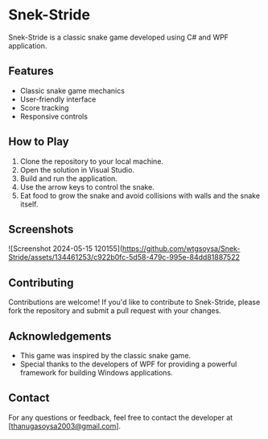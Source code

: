 # Snek-Stride

Snek-Stride is a classic snake game developed using C# and WPF application.

## Features

- Classic snake game mechanics
- User-friendly interface
- Score tracking
- Responsive controls

## How to Play

1. Clone the repository to your local machine.
2. Open the solution in Visual Studio.
3. Build and run the application.
4. Use the arrow keys to control the snake.
5. Eat food to grow the snake and avoid collisions with walls and the snake itself.

## Screenshots
![Screenshot 2024-05-15 120155](https://github.com/wtgsoysa/Snek-Stride/assets/134461253/c922b0fc-5d58-479c-995e-84dd81887522



## Contributing

Contributions are welcome! If you'd like to contribute to Snek-Stride, please fork the repository and submit a pull request with your changes.


## Acknowledgements

- This game was inspired by the classic snake game.
- Special thanks to the developers of WPF for providing a powerful framework for building Windows applications.

## Contact

For any questions or feedback, feel free to contact the developer at [thanugasoysa2003@gmail.com].

